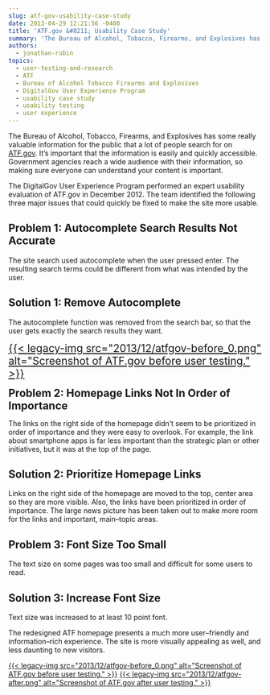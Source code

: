 ```yaml
---
slug: atf-gov-usability-case-study
date: 2013-04-29 12:21:56 -0400
title: 'ATF.gov &#8211; Usability Case Study'
summary: 'The Bureau of Alcohol, Tobacco, Firearms, and Explosives has some really valuable information for the public that a lot of people search for on ATF.gov. It&#8217;s important that the information is easily and quickly accessible. Government agencies reach a wide audience with their information, so making sure everyone can understand your content is important. The DigitalGov User'
authors:
  - jonathan-rubin
topics:
  - user-testing-and-research
  - ATF
  - Bureau of Alcohol Tobacco Firearms and Explosives
  - DigitalGov User Experience Program
  - usability case study
  - usability testing
  - user experience
---
```


The Bureau of Alcohol, Tobacco, Firearms, and Explosives has some really valuable information for the public that a lot of people search for on [ATF.gov](http://www.atf.gov//). It&#8217;s important that the information is easily and quickly accessible. Government agencies reach a wide audience with their information, so making sure everyone can understand your content is important.

The DigitalGov User Experience Program performed an expert usability evaluation of ATF.gov in December 2012. The team identified the following three major issues that could quickly be fixed to make the site more usable.

## Problem 1: Autocomplete Search Results Not Accurate

The site search used autocomplete when the user pressed enter. The resulting search terms could be different from what was intended by the user.

## Solution 1: Remove Autocomplete

The autocomplete function was removed from the search bar, so that the user gets exactly the search results they want.

<span style="font-size: 1.5em"><a href="https://s3.amazonaws.com/digitalgov/_legacy-img/2013/12/atfgov-before_0.png">{{< legacy-img src="2013/12/atfgov-before_0.png" alt="Screenshot of ATF.gov before user testing." >}}</a></span>

<span style="font-size: 1.5em"><strong>Problem 2: Homepage Links Not In Order of Importance </strong></span>

The links on the right side of the homepage didn&#8217;t seem to be prioritized in order of importance and they were easy to overlook. For example, the link about smartphone apps is far less important than the strategic plan or other initiatives, but it was at the top of the page.

## Solution 2: Prioritize Homepage Links

Links on the right side of the homepage are moved to the top, center area so they are more visible. Also, the links have been prioritized in order of importance. The large news picture has been taken out to make more room for the links and important, main–topic areas.

## Problem 3: Font Size Too Small

The text size on some pages was too small and difficult for some users to read.

## Solution 3: Increase Font Size

Text size was increased to at least 10 point font.

The redesigned ATF homepage presents a much more user–friendly and information–rich experience. The site is more visually appealing as well, and less daunting to new visitors.

[{{< legacy-img src="2013/12/atfgov-before_0.png" alt="Screenshot of ATF.gov before user testing." >}}](https://s3.amazonaws.com/digitalgov/_legacy-img/2013/12/atfgov-before_0.png) [{{< legacy-img src="2013/12/atfgov-after.png" alt="Screenshot of ATF.gov after user testing." >}}](https://s3.amazonaws.com/digitalgov/_legacy-img/2013/12/atfgov-after.png)